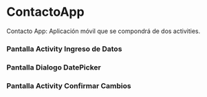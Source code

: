# ContactoApp
Contacto App: Aplicación móvil que se compondrá de dos activities.
### Pantalla Activity Ingreso de Datos

### Pantalla Dialogo DatePicker

### Pantalla Activity Confirmar Cambios
